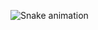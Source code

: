 ![Snake animation](https://github.com/MariTronix/MariTronix/edit/main/README.md/github-user-contribution.svg)
